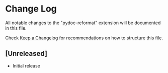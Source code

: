 # Change Log

All notable changes to the "pydoc-reformat" extension will be documented in this file.

Check [Keep a Changelog](http://keepachangelog.com/) for recommendations on how to structure this file.

## [Unreleased]

- Initial release